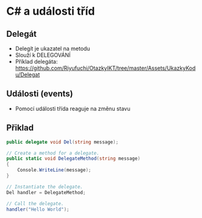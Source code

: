 # C# a události tříd
## Delegát
* Delegít je ukazatel na metodu
* Slouží k DELEGOVÁNÍ
* Příklad delegáta: https://github.com/Riyufuchi/OtazkyIKT/tree/master/Assets/UkazkyKodu/Delegat

## Události (events)
* Pomocí události třída reaguje na změnu stavu

## Přiklad
```C#
public delegate void Del(string message);

// Create a method for a delegate.
public static void DelegateMethod(string message)
{
    Console.WriteLine(message);
}

// Instantiate the delegate.
Del handler = DelegateMethod;

// Call the delegate.
handler("Hello World");
```
